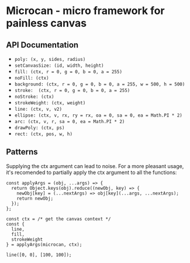 # Microcan - micro framework for painless canvas

## API Documentation

* `poly: (x, y, sides, radius)`
* `setCanvasSize: (id, width, height)`
* `fill: (ctx, r = 0, g = 0, b = 0, a = 255)`
* `noFill: (ctx)`
* `background: (ctx, r = 0, g = 0, b = 0, a = 255, w = 500, h = 500)`
* `stroke:  (ctx, r = 0, g = 0, b = 0, a = 255)`
* `noStroke: (ctx)`
* `strokeWeight: (ctx, weight)`
* `line: (ctx, v, v2)`
* `ellipse: (ctx, v, rx, ry = rx, oa = 0, sa = 0, ea = Math.PI * 2)`
* `arc: (ctx, v, r, sa = 0, ea = Math.PI * 2)`
* `drawPoly: (ctx, ps)`
* `rect: (ctx, pos, w, h)`

## Patterns

Supplying the ctx argument can lead to noise. For a more pleasant usage, it's recomended to partially apply the ctx argument to all the functions:

```
const applyArgs = (obj, ...args) => {
  return Object.keys(obj).reduce((newObj, key) => {
    newObj[key] = (...nextArgs) => obj[key](...args, ...nextArgs);
    return newObj;
  });
};

const ctx = /* get the canvas context */
const {
  line,
  fill,
  strokeWeight
} = applyArgs(microcan, ctx);

line([0, 0], [100, 100]);
```